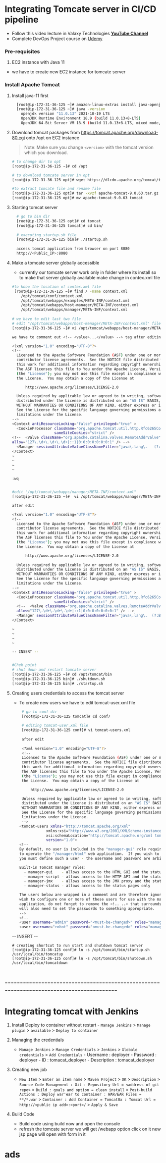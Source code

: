 # Integrating Tomcate server in CI/CD pipeline
- Follow this video lecture in Valaxy Technologies **[YouTube Channel](https://youtu.be/68WNroQBUts)**  
- Complete DevOps Project course on [Udemy](https://www.udemy.com/course/valaxy-devops/?referralCode=8147A5CF4C8C7D9E253F)  
### Pre-requisites
1. EC2 instance with Java 11 
  - we have to create new EC2 instance for tomcate server

### Install Apache Tomcat
1. Install java-11 first
   ```sh
     [root@ip-172-31-36-125 ~]# amazon-linux-extras install java-openjdk11
     [root@ip-172-31-36-125 ~]# java -version
       openjdk version "11.0.13" 2021-10-19 LTS
       OpenJDK Runtime Environment 18.9 (build 11.0.13+8-LTS)
       OpenJDK 64-Bit Server VM 18.9 (build 11.0.13+8-LTS, mixed mode, sharing)
   ```
  
2. Download tomcat packages from  https://tomcat.apache.org/download-80.cgi onto /opt on EC2 instance
   
   > Note: Make sure you change `<version>` with the tomcat version which you download. 
   ```sh 
   # to change dir to opt
   [root@ip-172-31-36-125 ~]# cd /opt
   
   # to download tomcate server in opt
   [root@ip-172-31-36-125 opt]# wget https://dlcdn.apache.org/tomcat/tomcat-9/v9.0.63/bin/apache-tomcat-9.0.63.tar.gz
   
   #to extract tomcate file and rename file
   [root@ip-172-31-36-125 opt]# tar -xvzf apache-tomcat-9.0.63.tar.gz
   [root@ip-172-31-36-125 opt]# mv apache-tomcat-9.0.63 tomcat
   
   ```
   
3. Starting tomcat server
   ```sh
     # go to bin dir
     [root@ip-172-31-36-125 opt]# cd tomcat
     [root@ip-172-31-36-125 tomcat]# cd bin/
     
     # executing startup.sh file
     [root@ip-172-31-36-125 bin]# ./startup.sh
     
     access tomcat application from browser on port 8080  
     http://<Public_IP>:8080
   ```
4. Make a tomcate server globally accessible
   - currently our tomcate server work only in folder where its install so to make that server globally available make change in contex.xml file
   ```sh
   #to know the location of contex.xml file
    [root@ip-172-31-36-125 ~]# find / -name context.xml
       /opt/tomcat/conf/context.xml
       /opt/tomcat/webapps/examples/META-INF/context.xml
       /opt/tomcat/webapps/host-manager/META-INF/context.xml
       /opt/tomcat/webapps/manager/META-INF/context.xml
       
   # we have to edit last two file
   # edit "/opt/tomcat/webapps/host-manager/META-INF/context.xml" file
   [root@ip-172-31-36-125 ~]# vi /opt/tomcat/webapps/host-manager/META-INF/context.xml
   
   we have to comment out <!-- <value>...</value> --> tag after editing our file lookes like
   
   <?xml version="1.0" encoding="UTF-8"?>
   <!--
     Licensed to the Apache Software Foundation (ASF) under one or more
     contributor license agreements.  See the NOTICE file distributed with
     this work for additional information regarding copyright ownership.
     The ASF licenses this file to You under the Apache License, Version 2.0
     (the "License"); you may not use this file except in compliance with
     the License.  You may obtain a copy of the License at

         http://www.apache.org/licenses/LICENSE-2.0

     Unless required by applicable law or agreed to in writing, software
     distributed under the License is distributed on an "AS IS" BASIS,
     WITHOUT WARRANTIES OR CONDITIONS OF ANY KIND, either express or implied.
     See the License for the specific language governing permissions and
     limitations under the License.
   -->
   <Context antiResourceLocking="false" privileged="true" >
     <CookieProcessor className="org.apache.tomcat.util.http.Rfc6265CookieProcessor"
                      sameSiteCookies="strict" />
   <!--  <Valve className="org.apache.catalina.valves.RemoteAddrValve"
   allow="127\.\d+\.\d+\.\d+|::1|0:0:0:0:0:0:0:1" /> -->
     <Manager sessionAttributeValueClassNameFilter="java\.lang\.   (?:Boolean|Integer|Long|Number|String)|org\.apache\.catalina\.filters\.CsrfPreventionFilter\$LruCache(?:\$1)?|java\.util\.(?:Linked)?HashMap"/>
   </Context>
   ~
   ~
   ~
   ~

   :wq
   
   
   #edit "/opt/tomcat/webapps/manager/META-INF/context.xml"
   [root@ip-172-31-36-125 ~]#  vi /opt/tomcat/webapps/manager/META-INF/context.xml
   
   after edit 
   
   <?xml version="1.0" encoding="UTF-8"?>
   <!--
     Licensed to the Apache Software Foundation (ASF) under one or more
     contributor license agreements.  See the NOTICE file distributed with
     this work for additional information regarding copyright ownership.
     The ASF licenses this file to You under the Apache License, Version 2.0
     (the "License"); you may not use this file except in compliance with
     the License.  You may obtain a copy of the License at

         http://www.apache.org/licenses/LICENSE-2.0
 
     Unless required by applicable law or agreed to in writing, software
     distributed under the License is distributed on an "AS IS" BASIS,
     WITHOUT WARRANTIES OR CONDITIONS OF ANY KIND, either express or implied.
     See the License for the specific language governing permissions and
     limitations under the License.
   -->
   <Context antiResourceLocking="false" privileged="true" >
     <CookieProcessor className="org.apache.tomcat.util.http.Rfc6265CookieProcessor"
                      sameSiteCookies="strict" />
     <!--  <Valve className="org.apache.catalina.valves.RemoteAddrValve"
     allow="127\.\d+\.\d+\.\d+|::1|0:0:0:0:0:0:0:1" /> -->
     <Manager sessionAttributeValueClassNameFilter="java\.lang\.  (?:Boolean|Integer|Long|Number|String)|org\.apache\.catalina\.filters\.CsrfPreventionFilter\$LruCache(?:\$1)?|java\.util\.(?:Linked)?HashMap"/>
   </Context>

   ~
   ~
   ~
   ~

   -- INSERT --  
   
   
   #Chek point
   # shut down and restart tomcate server
   [root@ip-172-31-36-125 ~]# cd /opt/tomcat/bin
   [root@ip-172-31-36-125 bin]# ./shutdown.sh
   [root@ip-172-31-36-125 bin]# ./startup.sh


   ```
   
5. Creating users credentials to access the tomcat server
   - To create new users we have to edit tomcat-user.xml file
     ```sh
      # go to conf dir
      [root@ip-172-31-36-125 tomcat]# cd conf/
      
      # editing tomcat-user.xml file
      [root@ip-172-31-36-125 conf]# vi tomcat-users.xml
      
      after edit 
      
      <?xml version="1.0" encoding="UTF-8"?>
      <!--
      Licensed to the Apache Software Foundation (ASF) under one or more
      contributor license agreements.  See the NOTICE file distributed with
      this work for additional information regarding copyright ownership.
      The ASF licenses this file to You under the Apache License, Version 2.0
      (the "License"); you may not use this file except in compliance with
      the License.  You may obtain a copy of the License at

          http://www.apache.org/licenses/LICENSE-2.0

      Unless required by applicable law or agreed to in writing, software
      distributed under the License is distributed on an "AS IS" BASIS,
      WITHOUT WARRANTIES OR CONDITIONS OF ANY KIND, either express or implied.
      See the License for the specific language governing permissions and
      limitations under the License.
      -->
     <tomcat-users xmlns="http://tomcat.apache.org/xml"
                 xmlns:xsi="http://www.w3.org/2001/XMLSchema-instance"
                 xsi:schemaLocation="http://tomcat.apache.org/xml tomcat-users.xsd"
                 version="1.0">
     <!--
     By default, no user is included in the "manager-gui" role required
     to operate the "/manager/html" web application.  If you wish to use this app,
     you must define such a user - the username and password are arbitrary.

     Built-in Tomcat manager roles:
       - manager-gui    - allows access to the HTML GUI and the status pages
       - manager-script - allows access to the HTTP API and the status pages
       - manager-jmx    - allows access to the JMX proxy and the status pages
       - manager-status - allows access to the status pages only

     The users below are wrapped in a comment and are therefore ignored. If you
     wish to configure one or more of these users for use with the manager web
     application, do not forget to remove the <!.. ..> that surrounds them. You
     will also need to set the passwords to something appropriate.
     -->
     <!--
     <user username="admin" password="<must-be-changed>" roles="manager-gui"/>
     <user username="robot" password="<must-be-changed>" roles="manager-script"/>
   -- INSERT --

       # creating shortcut to run start and shutdown tomcat server
       [root@ip-172-31-36-125 conf]# ln -s /opt/tomcat/bin/startup.sh /usr/local/bin/tomcatup
       [root@ip-172-31-36-125 conf]# ln -s /opt/tomcat/bin/shutdown.sh  /usr/local/bin/tomcatdown

     ```
## ----------------------------------------------------------------------------------------

# Integrating tomcat with Jenkins
  1. Install Deploy to container without restart 
    - `Manage Jenkins` > `Manage plugin` > `available` > `Deploy to container` 
  
  2. Managing the credentials
     - `Manage Jenkins` > `Manage Credentials` > `Jenkins` > `Globale credentials` > `Add Credentials` 
           - Username : deployer
           - Password : deployer
           - ID : tomacat_deployer
           - Description : tomacat_deployer
  3. Creating new job  
     - `New Item` > `Enter an item name` > `Maven Project` > `OK` > `Description` > `Source Code Management : Git : Repository Url = <address of git repo>` > `Build : goals and option = clean install` > `Post-build Actions : Deploy war'ear to container : WAR/EAR Files = **/*.war` > `Container : Add Container = Tomcat8x : Tomcat Url = http://<public ip add>:<port>/` > `Apply & Save`
  
  4. Build Code
     - Build code using build now and open the console 
     - refresh the tomcate server we will get /webapp option click on it new jsp page will open with form in it
   

# ads
